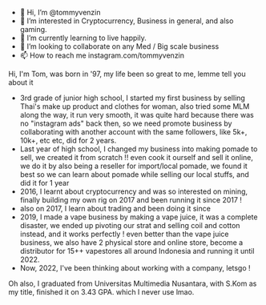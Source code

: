 - 👋 Hi, I’m @tommyvenzin
- 👀 I’m interested in Cryptocurrency, Business in general, and also gaming.
- 🌱 I’m currently learning to live happily.
- 💞️ I’m looking to collaborate on any Med / Big scale business
- 📫 How to reach me instagram.com/tommyvenzin

Hi, I'm Tom, was born in '97, my life been so great to me, lemme tell you about it

- 3rd grade of junior high school, I started my first business by selling Thai's make up product and clothes for woman, also tried some MLM along the way, it run very smooth, it was quite hard because there was no "instagram ads" back then, so we need promote business by collaborating with another account with the same followers, like 5k+, 10k+, etc etc, did for 2 years.
- Last year of high school, I changed my business into making pomade to sell, we created it from scratch !! even cook it ourself and sell it online, we do it by also being a reseller for import/local pomade, we found it best so we can learn about pomade while selling our local stuffs, and did it for 1 year
- 2016, I learnt about cryptocurrency and was so interested on mining, finally building my own rig on 2017 and been running it since 2017 ! 
- also on 2017, I learn about trading and been doing it since
- 2019, I made a vape business by making a vape juice, it was a complete disaster, we ended up pivoting our strat and selling coil and cotton instead, and it works perfectly ! even better than the vape juice business, we also have 2 physical store and online store, become a distributor for 15++ vapestores all around Indonesia and running it until 2022.
- Now, 2022, I've been thinking about working with a company, letsgo !

Oh also, I graduated from Universitas Multimedia Nusantara, with S.Kom as my title, finished it on 3.43 GPA. which I never use lmao.

<!---
tommyvenzin/tommyvenzin is a ✨ special ✨ repository because its `README.md` (this file) appears on your GitHub profile.
You can click the Preview link to take a look at your changes.
--->
